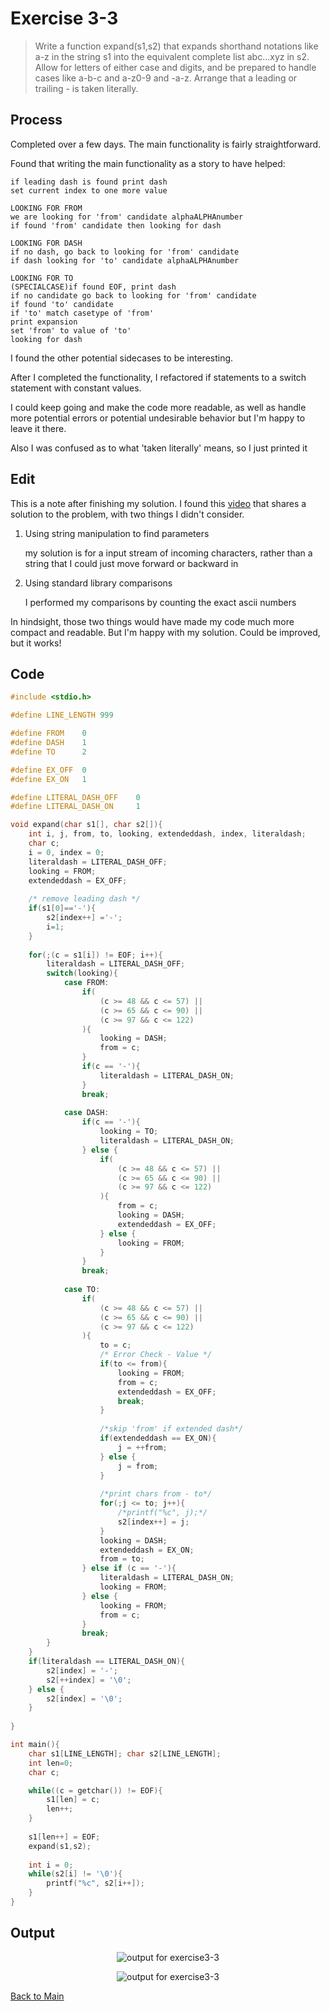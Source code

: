 # Exercise 3-3

> Write a function expand(s1,s2) that expands shorthand notations 
 like a-z in the string s1 into the equivalent complete list 
 abc...xyz in s2. Allow for letters of either case and digits, 
 and be prepared to handle cases like a-b-c and a-z0-9 
 and -a-z. Arrange that a leading or trailing - is taken literally.

## Process
Completed over a few days. The main functionality is fairly straightforward.

Found that writing the main functionality as a story to have helped:
```
if leading dash is found print dash
set current index to one more value

LOOKING FOR FROM
we are looking for 'from' candidate alphaALPHAnumber
if found 'from' candidate then looking for dash

LOOKING FOR DASH
if no dash, go back to looking for 'from' candidate
if dash looking for 'to' candidate alphaALPHAnumber
 
LOOKING FOR TO
(SPECIALCASE)if found EOF, print dash
if no candidate go back to looking for 'from' candidate
if found 'to' candidate 
if 'to' match casetype of 'from'
print expansion
set 'from' to value of 'to'
looking for dash
```
I found the other potential sidecases to be interesting.

After I completed the functionality, I refactored if statements to a switch statement with constant
values. 

I could keep going and make the code more readable, as well as handle 
more potential errors or potential undesirable behavior but I'm happy to leave it there.

Also I was confused as to what 'taken literally' means, so I just printed it

## Edit
This is a note after finishing my solution. I found this [video](https://youtu.be/o0Ouhlh1SfA) that shares a solution to the problem, 
with two things I didn't consider.

1. Using string manipulation to find parameters
   
   my solution is for a input stream of incoming characters, rather than a string that I could just move forward or backward in 
3. Using standard library comparisons
   
   I performed my comparisons by counting the exact ascii numbers
   
In hindsight, those two things would have made my code much more compact and readable. But I'm happy with my solution. Could be improved, but it works!

## Code
```c
#include <stdio.h>

#define LINE_LENGTH 999

#define FROM    0
#define DASH    1
#define TO      2

#define EX_OFF  0
#define EX_ON   1

#define LITERAL_DASH_OFF    0
#define LITERAL_DASH_ON     1

void expand(char s1[], char s2[]){
    int i, j, from, to, looking, extendeddash, index, literaldash;
    char c;
    i = 0, index = 0;
    literaldash = LITERAL_DASH_OFF;
    looking = FROM;
    extendeddash = EX_OFF;
    
    /* remove leading dash */
    if(s1[0]=='-'){
        s2[index++] ='-';
        i=1;
    }
    
    for(;(c = s1[i]) != EOF; i++){
        literaldash = LITERAL_DASH_OFF;
        switch(looking){
            case FROM:
                if(
                    (c >= 48 && c <= 57) ||
                    (c >= 65 && c <= 90) ||
                    (c >= 97 && c <= 122)
                ){
                    looking = DASH;
                    from = c;
                }
                if(c == '-'){
                    literaldash = LITERAL_DASH_ON;
                }
                break;
            
            case DASH:
                if(c == '-'){
                    looking = TO;
                    literaldash = LITERAL_DASH_ON;
                } else {
                    if(
                        (c >= 48 && c <= 57) ||
                        (c >= 65 && c <= 90) ||
                        (c >= 97 && c <= 122)
                    ){
                        from = c;
                        looking = DASH;
                        extendeddash = EX_OFF;
                    } else {
                        looking = FROM;
                    }
                }
                break;
            
            case TO:
                if(
                    (c >= 48 && c <= 57) ||
                    (c >= 65 && c <= 90) ||
                    (c >= 97 && c <= 122)
                ){
                    to = c;
                    /* Error Check - Value */
                    if(to <= from){
                        looking = FROM;
                        from = c;
                        extendeddash = EX_OFF;
                        break;
                    }
                    
                    /*skip 'from' if extended dash*/
                    if(extendeddash == EX_ON){
                        j = ++from;
                    } else {
                        j = from;
                    }
                    
                    /*print chars from - to*/
                    for(;j <= to; j++){
                        /*printf("%c", j);*/
                        s2[index++] = j;
                    }                    
                    looking = DASH;
                    extendeddash = EX_ON;
                    from = to;
                } else if (c == '-'){
                    literaldash = LITERAL_DASH_ON;
                    looking = FROM;
                } else {
                    looking = FROM;
                    from = c;
                }
                break;
        }
    }
    if(literaldash == LITERAL_DASH_ON){
        s2[index] = '-';
        s2[++index] = '\0';    
    } else {
        s2[index] = '\0';
    }
    
}

int main(){
    char s1[LINE_LENGTH]; char s2[LINE_LENGTH];
    int len=0;
    char c;

    while((c = getchar()) != EOF){
        s1[len] = c;
        len++;
    }
    
    s1[len++] = EOF;
    expand(s1,s2);
    
    int i = 0;
    while(s2[i] != '\0'){
        printf("%c", s2[i++]);
    }
}
```

## Output
<p align="center">
    <image src="../assets/exercise3-3_output1.jpg" alt="output for exercise3-3" />
</p>
<p align="center">
    <image src="../assets/exercise3-3_output2.jpg" alt="output for exercise3-3" />
</p>

[Back to Main](../readme.md)
